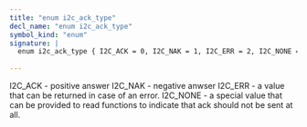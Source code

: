```yaml
---
title: "enum i2c_ack_type"
decl_name: "enum i2c_ack_type"
symbol_kind: "enum"
signature: |
  enum i2c_ack_type { I2C_ACK = 0, I2C_NAK = 1, I2C_ERR = 2, I2C_NONE = 3 };
  
---
```


I2C_ACK - positive answer
I2C_NAK - negative anwser
I2C_ERR - a value that can be returned in case of an error.
I2C_NONE - a special value that can be provided to read functions
  to indicate that ack should not be sent at all. 

